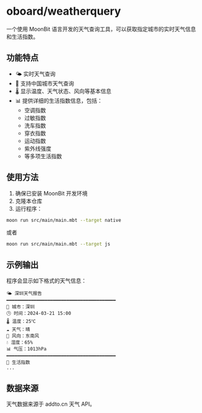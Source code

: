 # oboard/weatherquery

一个使用 MoonBit 语言开发的天气查询工具，可以获取指定城市的实时天气信息和生活指数。

## 功能特点

- 🌤️ 实时天气查询
- 📍 支持中国城市天气查询
- 🌡️ 显示温度、天气状态、风向等基本信息
- 📊 提供详细的生活指数信息，包括：
  - 空调指数
  - 过敏指数
  - 洗车指数
  - 穿衣指数
  - 运动指数
  - 紫外线强度
  - 等多项生活指数

## 使用方法

1. 确保已安装 MoonBit 开发环境
2. 克隆本仓库
3. 运行程序：
```bash
moon run src/main/main.mbt --target native
```
或者
```bash
moon run src/main/main.mbt --target js
```

## 示例输出

程序会显示如下格式的天气信息：

```
🌤️ 深圳天气报告
━━━━━━━━━━━━━━━━━━━━━━━━━━━━━━━━━━━━━━━━
📍 城市：深圳
🕒 时间：2024-03-21 15:00
🌡️ 温度：25℃
☁️ 天气：晴
💨 风向：东南风
💧 湿度：65%
📊 气压：1013hPa
━━━━━━━━━━━━━━━━━━━━━━━━━━━━━━━━━━━━━━━━
📌 生活指数
...
```

## 数据来源

天气数据来源于 addto.cn 天气 API。
